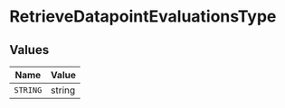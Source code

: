# RetrieveDatapointEvaluationsType


## Values

| Name     | Value    |
| -------- | -------- |
| `STRING` | string   |